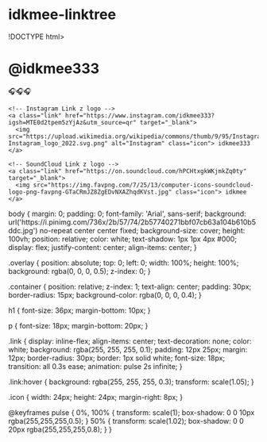 # idkmee-linktree
!DOCTYPE html>
<html lang="pl">
<head>
  <meta charset="UTF-8">
  <title>IDKMEE333 – Linktree</title>
  <link rel="stylesheet" href="style.css">
</head>
<body>
  <div class="overlay"></div>
  <div class="container">
    <h1>@idkmee333</h1>
    <p>🎧🎧🎧</p>

    <!-- Instagram Link z logo -->
    <a class="link" href="https://www.instagram.com/idkmee333?igsh=MTE0d2tpem5zYjAz&utm_source=qr" target="_blank">
      <img src="https://upload.wikimedia.org/wikipedia/commons/thumb/9/95/Instagram_logo_2022.svg/1200px-Instagram_logo_2022.svg.png" alt="Instagram" class="icon"> idkmee333
    </a>

    <!-- SoundCloud Link z logo -->
    <a class="link" href="https://on.soundcloud.com/hPCHtxgkWKjmkZq0ty" target="_blank">
      <img src="https://img.favpng.com/7/25/13/computer-icons-soundcloud-logo-png-favpng-GTaCRmJZ8ZgEDvNXAZhqdKVst.jpg" class="icon"> idkmee
    </a>
  </div>
</body>
</html>
body {
  margin: 0;
  padding: 0;
  font-family: 'Arial', sans-serif;
  background: url('https://i.pinimg.com/736x/2b/57/74/2b57740271bbf07cb63a104b610b5ddc.jpg') no-repeat center center fixed;
  background-size: cover;
  height: 100vh;
  position: relative;
  color: white;
  text-shadow: 1px 1px 4px #000;
  display: flex;
  justify-content: center;
  align-items: center;
}

.overlay {
  position: absolute;
  top: 0;
  left: 0;
  width: 100%;
  height: 100%;
  background: rgba(0, 0, 0, 0.5);
  z-index: 0;
}

.container {
  position: relative;
  z-index: 1;
  text-align: center;
  padding: 30px;
  border-radius: 15px;
  background-color: rgba(0, 0, 0, 0.4);
}

h1 {
  font-size: 36px;
  margin-bottom: 10px;
}

p {
  font-size: 18px;
  margin-bottom: 20px;
}

.link {
  display: inline-flex;
  align-items: center;
  text-decoration: none;
  color: white;
  background: rgba(255, 255, 255, 0.1);
  padding: 12px 25px;
  margin: 12px;
  border-radius: 30px;
  border: 1px solid white;
  font-size: 18px;
  transition: all 0.3s ease;
  animation: pulse 2s infinite;
}

.link:hover {
  background: rgba(255, 255, 255, 0.3);
  transform: scale(1.05);
}

.icon {
  width: 24px;
  height: 24px;
  margin-right: 8px;
}

@keyframes pulse {
  0%, 100% {
    transform: scale(1);
    box-shadow: 0 0 10px rgba(255,255,255,0.5);
  }
  50% {
    transform: scale(1.02);
    box-shadow: 0 0 20px rgba(255,255,255,0.8);
  }
}